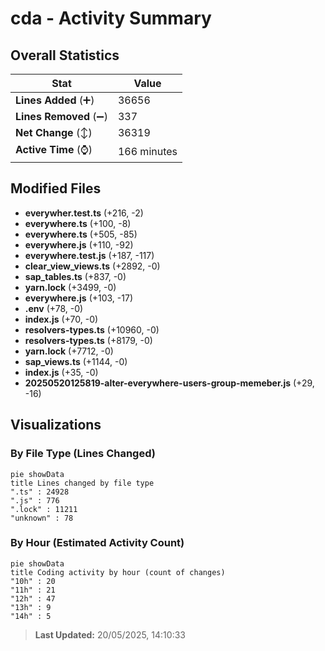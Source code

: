 # cda - Activity Summary 

## Overall Statistics

| Stat                   | Value                                                             |
| ---------------------- | ----------------------------------------------------------------- |
| **Lines Added** (➕)   | 36656                                          |
| **Lines Removed** (➖) | 337                                        |
| **Net Change** (↕)    | 36319                |
| **Active Time** (⌚)   | 166 minutes |


## Modified Files
- **everywher.test.ts** (+216, -2)
- **everywhere.ts** (+100, -8)
- **everywhere.ts** (+505, -85)
- **everywhere.js** (+110, -92)
- **everywhere.test.js** (+187, -117)
- **clear_view_views.ts** (+2892, -0)
- **sap_tables.ts** (+837, -0)
- **yarn.lock** (+3499, -0)
- **everywhere.js** (+103, -17)
- **.env** (+78, -0)
- **index.js** (+70, -0)
- **resolvers-types.ts** (+10960, -0)
- **resolvers-types.ts** (+8179, -0)
- **yarn.lock** (+7712, -0)
- **sap_views.ts** (+1144, -0)
- **index.js** (+35, -0)
- **20250520125819-alter-everywhere-users-group-memeber.js** (+29, -16)

## Visualizations

### By File Type (Lines Changed)

```mermaid
pie showData
title Lines changed by file type
".ts" : 24928
".js" : 776
".lock" : 11211
"unknown" : 78
```

### By Hour (Estimated Activity Count)

```mermaid
pie showData
title Coding activity by hour (count of changes)
"10h" : 20
"11h" : 21
"12h" : 47
"13h" : 9
"14h" : 5
```


> **Last Updated:** 20/05/2025, 14:10:33